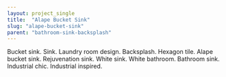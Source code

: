```yaml
---
layout: project_single
title:  "Alape Bucket Sink"
slug: "alape-bucket-sink"
parent: "bathroom-sink-backsplash"
---
```

Bucket sink. Sink. Laundry room design. Backsplash. Hexagon tile. Alape bucket sink. Rejuvenation sink. White sink. White bathroom. Bathroom sink. Industrial chic. Industrial inspired.
